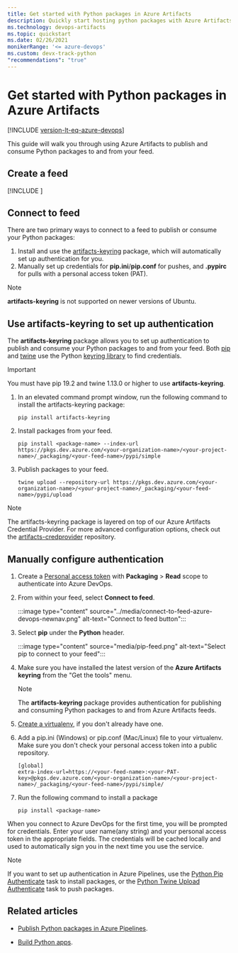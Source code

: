 ```yaml
---
title: Get started with Python packages in Azure Artifacts
description: Quickly start hosting python packages with Azure Artifacts
ms.technology: devops-artifacts
ms.topic: quickstart
ms.date: 02/26/2021
monikerRange: '<= azure-devops'
ms.custom: devx-track-python
"recommendations": "true"
---
```


# Get started with Python packages in Azure Artifacts

[!INCLUDE [version-lt-eq-azure-devops](../../includes/version-lt-eq-azure-devops.md)]

This guide will walk you through using Azure Artifacts to publish and consume Python packages to and from your feed.

## Create a feed

[!INCLUDE [](../includes/create-feed.md)]
     
## Connect to feed

There are two primary ways to connect to a feed to publish or consume your Python packages:

1. Install and use the [artifacts-keyring](https://github.com/microsoft/artifacts-keyring) package, which will automatically set up authentication for you.
1. Manually set up credentials for **pip.ini**/**pip.conf** for pushes, and **.pypirc** for pulls with a personal access token (PAT).

> [!NOTE]
> **artifacts-keyring** is not supported on newer versions of Ubuntu.

## Use artifacts-keyring to set up authentication

The **artifacts-keyring** package allows you to set up authentication to publish and consume your Python packages to and from your feed. Both [pip](https://pypi.org/project/pip/) and [twine](https://pypi.org/project/twine/) use the Python [keyring library](https://pypi.org/project/keyring/) to find credentials. 

> [!IMPORTANT]
> You must have pip 19.2 and twine 1.13.0 or higher to use **artifacts-keyring**.

1. In an elevated command prompt window, run the following command to install the artifacts-keyring package:
   
   ```Command
   pip install artifacts-keyring
   ```
   
1. Install packages from your feed. 
    
   ```Command
   pip install <package-name> --index-url https://pkgs.dev.azure.com/<your-organization-name>/<your-project-name>/_packaging/<your-feed-name>/pypi/simple
   ```

1. Publish packages to your feed.
   
   ```Command
   twine upload --repository-url https://pkgs.dev.azure.com/<your-organization-name>/<your-project-name>/_packaging/<your-feed-name>/pypi/upload
   ```

> [!NOTE]
> The artifacts-keyring package is layered on top of our Azure Artifacts Credential Provider. For more advanced configuration options, check out the [artifacts-credprovider](https://github.com/microsoft/artifacts-credprovider) repository.

## Manually configure authentication

1. Create a [Personal access token](../../organizations/accounts/use-personal-access-tokens-to-authenticate.md#create-a-pat) with **Packaging** > **Read** scope to authenticate into Azure DevOps.

1. From within your feed, select **Connect to feed**.

   :::image type="content" source="../media/connect-to-feed-azure-devops-newnav.png" alt-text="Connect to feed button":::

1. Select **pip** under the **Python** header. 

   :::image type="content" source="media/pip-feed.png" alt-text="Select pip to connect to your feed":::

1. Make sure you have installed the latest version of the **Azure Artifacts keyring** from the "Get the tools" menu.

    > [!NOTE]
    > The **artifacts-keyring** package provides authentication for publishing and consuming Python packages to and from Azure Artifacts feeds.

1. [Create a virtualenv](https://docs.python.org/3/library/venv.html), if you don't already have one.

1. Add a pip.ini (Windows) or pip.conf (Mac/Linux) file to your virtualenv. Make sure you don't check your personal access token into a public repository. 

    ```
    [global]
    extra-index-url=https://<your-feed-name>:<your-PAT-key>@pkgs.dev.azure.com/<your-organization-name>/<your-project-name>/_packaging/<your-feed-name>/pypi/simple/
    ```

1. Run the following command to install a package

    ```Command
    pip install <package-name>
    ```

When you connect to Azure DevOps for the first time, you will be prompted for credentials. Enter your user name(any string) and your personal access token in the appropriate fields. The credentials will be cached locally and used to automatically sign you in the next time you use the service.

> [!NOTE]
> If you want to set up authentication in Azure Pipelines, use the [Python Pip Authenticate](../../pipelines/tasks/package/pip-authenticate.md) task to install packages, or the [Python Twine Upload Authenticate](../../pipelines/tasks/package/twine-authenticate.md) task to push packages.

## Related articles

- [Publish Python packages in Azure Pipelines](../../pipelines/artifacts/pypi.md).

- [Build Python apps](../../pipelines/ecosystems/python.md).

